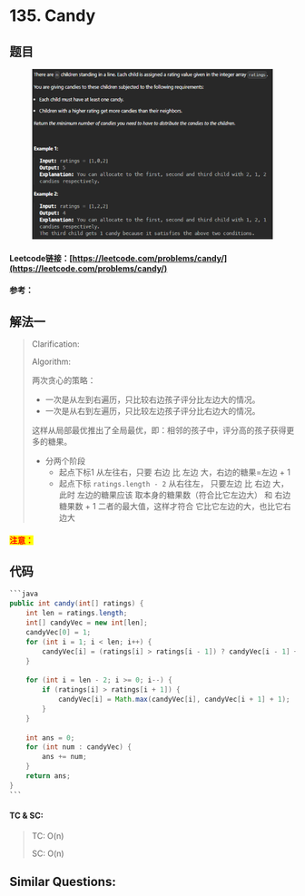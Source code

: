 # 135. Candy

## 题目

<figure><img src=".gitbook/assets/image (7).png" alt=""><figcaption></figcaption></figure>

#### Leetcode链接：[https://leetcode.com/problems/candy/](https://leetcode.com/problems/candy/)

#### 参考：

## 解法一

> Clarification:&#x20;
>
> Algorithm:&#x20;
>
> 两次贪心的策略：
>
> * 一次是从左到右遍历，只比较右边孩子评分比左边大的情况。
> * 一次是从右到左遍历，只比较左边孩子评分比右边大的情况。
>
> 这样从局部最优推出了全局最优，即：相邻的孩子中，评分高的孩子获得更多的糖果。
>
> * 分两个阶段         &#x20;
>   * 起点下标1 从左往右，只要 右边 比 左边 大，右边的糖果=左边 + 1         &#x20;
>   * 起点下标 `ratings.length - 2` 从右往左， 只要左边 比 右边 大，此时 左边的糖果应该 取本身的糖果数（符合比它左边大） 和 右边糖果数 + 1 二者的最大值，这样才符合 它比它左边的大，也比它右边大

#### <mark style="color:red;">注意：</mark>

## 代码

````java
```java
public int candy(int[] ratings) {
    int len = ratings.length;
    int[] candyVec = new int[len];
    candyVec[0] = 1;
    for (int i = 1; i < len; i++) {
        candyVec[i] = (ratings[i] > ratings[i - 1]) ? candyVec[i - 1] + 1 : 1;
    }

    for (int i = len - 2; i >= 0; i--) {
        if (ratings[i] > ratings[i + 1]) {
            candyVec[i] = Math.max(candyVec[i], candyVec[i + 1] + 1);
        }
    }

    int ans = 0;
    for (int num : candyVec) {
        ans += num;
    }
    return ans;
}
```
````

#### TC & SC:&#x20;

> TC: O(n)
>
> SC: O(n)

## **Similar Questions:**&#x20;
